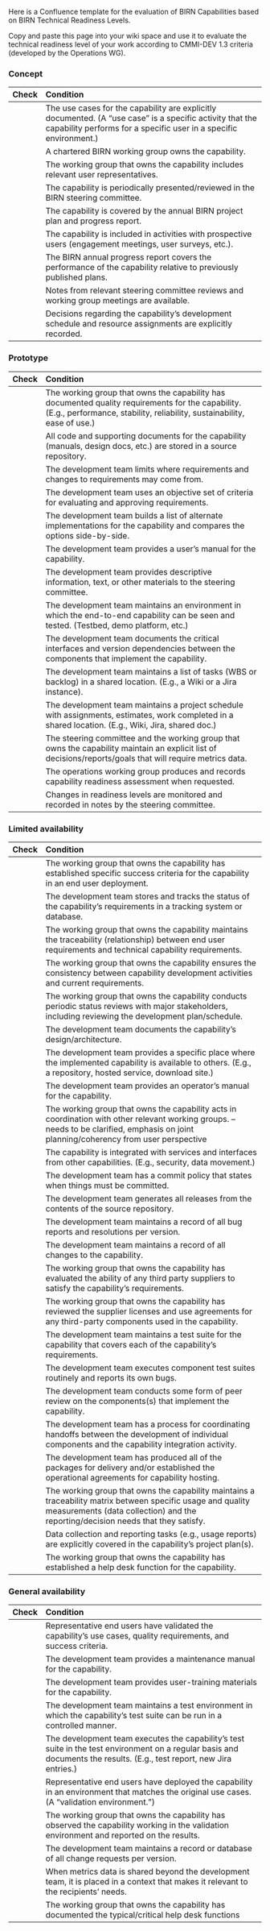 Here is a Confluence template for the evaluation of BIRN Capabilities based on BIRN Technical Readiness Levels. 

Copy and paste this page into your wiki space and use it to evaluate the technical readiness level of your work according to CMMI-DEV 1.3 criteria (developed by the Operations WG).

### Concept

| Check | Condition |
| ---- |:---- |
|   | The use cases for the capability are explicitly documented. (A “use case” is a specific activity that the capability performs for a specific user in a specific environment.)|
|   | A chartered BIRN working group owns the capability.|
|   | The working group that owns the capability includes relevant user representatives.|
|   | The capability is periodically presented/reviewed in the BIRN steering committee.|
|   | The capability is covered by the annual BIRN project plan and progress report.|
|   | The capability is included in activities with prospective users (engagement meetings, user surveys, etc.).|
|   | The BIRN annual progress report covers the performance of the capability relative to previously published plans.|
|   | Notes from relevant steering committee reviews and working group meetings are available.|
|   | Decisions regarding the capability’s development schedule and resource assignments are explicitly recorded.|

### Prototype

| Check | Condition |
| ---- |:---- |
|   | The working group that owns the capability has documented quality requirements for the capability. (E.g., performance, stability, reliability, sustainability, ease of use.)|
|   | All code and supporting documents for the capability (manuals, design docs, etc.) are stored in a source repository.|
|   | The development team limits where requirements and changes to requirements may come from.|
|   | The development team uses an objective set of criteria for evaluating and approving requirements.|
|   | The development team builds a list of alternate implementations for the capability and compares the options side-by-side.|
|   | The development team provides a user’s manual for the capability.|
|   | The development team provides descriptive information, text, or other materials to the steering committee.|
|   | The development team maintains an environment in which the end-to-end capability can be seen and tested. (Testbed, demo platform, etc.)|
|   | The development team documents the critical interfaces and version dependencies between the components that implement the capability.|
|   | The development team maintains a list of tasks (WBS or backlog) in a shared location. (E.g., a Wiki or a Jira instance).|
|   | The development team maintains a project schedule with assignments, estimates, work completed in a shared location. (E.g., Wiki, Jira, shared doc.)|
|   | The steering committee and the working group that owns the capability maintain an explicit list of decisions/reports/goals that will require metrics data.|
|   | The operations working group produces and records capability readiness assessment when requested.|
|   | Changes in readiness levels are monitored and recorded in notes by the steering committee.|

### Limited availability

| Check | Condition |
| ---- |:---- |
|   | The working group that owns the capability has established specific success criteria for the capability in an end user deployment.|
|   | The development team stores and tracks the status of the capability’s requirements in a tracking system or database. 
|   | The working group that owns the capability maintains the traceability (relationship) between end user requirements and technical capability requirements.|
|   | The working group that owns the capability ensures the consistency between capability development activities and current requirements.|
|   | The working group that owns the capability conducts periodic status reviews with major stakeholders, including reviewing the development plan/schedule.|
|   | The development team documents the capability’s design/architecture.|
|   | The development team provides a specific place where the implemented capability is available to others. (E.g., a repository, hosted service, download site.)|
|   | The development team provides an operator’s manual for the capability.|
|   | The working group that owns the capability acts in coordination with other relevant working groups. – needs to be clarified, emphasis on joint planning/coherency from user perspective|
|   | The capability is integrated with services and interfaces from other capabilities. (E.g., security, data movement.)|
|   | The development team has a commit policy that states when things must be committed.|
|   | The development team generates all releases from the contents of the source repository.|
|   | The development team maintains a record of all bug reports and resolutions per version.|
|   | The development team maintains a record of all changes to the capability.|
|   | The working group that owns the capability has evaluated the ability of any third party suppliers to satisfy the capability’s requirements.|
|   | The working group that owns the capability has reviewed the supplier licenses and use agreements for any third-party components used in the capability.|
|   | The development team maintains a test suite for the capability that covers each of the capability’s requirements.|
|   | The development team executes component test suites routinely and reports its own bugs.|
|   | The development team conducts some form of peer review on the components(s) that implement the capability.|
|   | The development team has a process for coordinating handoffs between the development of individual components and the capability integration activity.|
|   | The development team has produced all of the packages for delivery and/or established the operational agreements for capability hosting.|
|   | The working group that owns the capability maintains a traceability matrix between specific usage and quality measurements (data collection) and the reporting/decision needs that they satisfy.|
|   | Data collection and reporting tasks (e.g., usage reports) are explicitly covered in the capability’s project plan(s).|
|   | The working group that owns the capability has established a help desk function for the capability.|

### General availability

| Check | Condition |
| ---- |:---- |
|   | Representative end users have validated the capability’s use cases, quality requirements, and success criteria.|
|   | The development team provides a maintenance manual for the capability.|
|   | The development team provides user-training materials for the capability.
|   | The development team maintains a test environment in which the capability’s test suite can be run in a controlled manner.|
|   | The development team executes the capability’s test suite in the test environment on a regular basis and documents the results. (E.g., test report, new Jira entries.)|
|   | Representative end users have deployed the capability in an environment that matches the original use cases. (A “validation environment.”)|
|   | The working group that owns the capability has observed the capability working in the validation environment and reported on the results.|
|   | The development team maintains a record or database of all change requests per version.|
|   | When metrics data is shared beyond the development team, it is placed in a context that makes it relevant to the recipients’ needs.|
|   | The working group that owns the capability has documented the typical/critical help desk functions|
